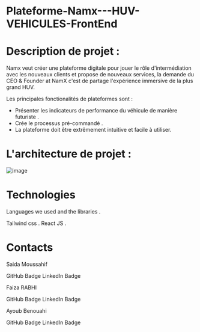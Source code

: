 # Plateforme-Namx---HUV-VEHICULES-FrontEnd

# Description de projet :

Namx veut créer une plateforme digitale pour jouer le rôle d'intermédiation avec les nouveaux clients et propose de nouveaux services, 
la demande du CEO & Founder at NamX c'est de partage l'expérience immersive de la plus grand HUV.

Les principales fonctionalités de plateformes sont :

- Présenter les indicateurs de performance du véhicule de manière futuriste .
- Crée le processus pré-commandé .
- La plateforme doit être extrêmement intuitive et facile à utiliser.


# L'architecture de projet :

![image](https://user-images.githubusercontent.com/93975470/208064026-9f3d2a12-f30f-49ca-b4c8-6c548bc5488c.png)


 # Technologies
Languages we used and the libraries . 


Tailwind css .
React JS .





# Contacts

Saida Moussahif

GitHub Badge LinkedIn Badge

Faiza RABHI

GitHub Badge LinkedIn Badge

Ayoub Benouahi

GitHub Badge LinkedIn Badge

